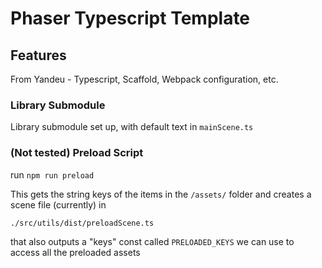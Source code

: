 # Phaser Typescript Template

## Features

From Yandeu - Typescript, Scaffold, Webpack configuration, etc.

### Library Submodule

Library submodule set up, with default text in `mainScene.ts`

### (Not tested) Preload Script

run `npm run preload`

This gets the string keys of the items in the `/assets/` folder and creates a scene file (currently) in

`./src/utils/dist/preloadScene.ts`

that also outputs a "keys" const called `PRELOADED_KEYS` we can use to access all the preloaded assets
